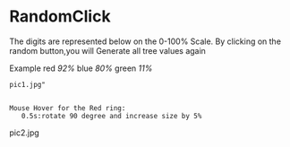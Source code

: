 # RandomClick
The digits are represented below on the 0-100% Scale.
By clicking on the random button,you will Generate all tree values again

   Example red _92%_
	         blue _80%_
           green _11%_
					 
	pic1.jpg" 
	
	
	Mouse Hover for the Red ring:
	   0.5s:rotate 90 degree and increase size by 5%
		 
 pic2.jpg
